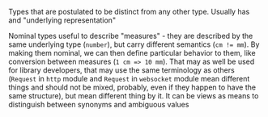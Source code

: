 Types that are postulated to be distinct from any other type. Usually has and "underlying representation"


Nominal types useful to describe "measures" - they are described by the same underlying type (`number`), but carry different semantics (`cm != mm`). By making them nominal, we can then define particular behavior to them, like conversion between measures (`1 cm => 10 mm`).
That may as well be used for library developers, that may use the same terminology as others (`Request` in `http` module and `Request` in `websocket` module mean different things and should not be mixed, probably, even if they happen to have the same structure), but mean different thing by it. It can be views as means to distinguish between synonyms and ambiguous values
